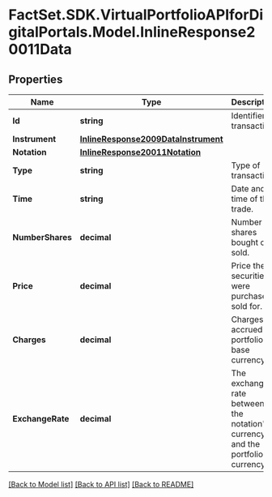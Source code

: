 # FactSet.SDK.VirtualPortfolioAPIforDigitalPortals.Model.InlineResponse20011Data

## Properties

Name | Type | Description | Notes
------------ | ------------- | ------------- | -------------
**Id** | **string** | Identifier of transaction. | [optional] 
**Instrument** | [**InlineResponse2009DataInstrument**](InlineResponse2009DataInstrument.md) |  | [optional] 
**Notation** | [**InlineResponse20011Notation**](InlineResponse20011Notation.md) |  | [optional] 
**Type** | **string** | Type of transaction | [optional] 
**Time** | **string** | Date and time of the trade. | [optional] 
**NumberShares** | **decimal** | Number of shares bought or sold. | [optional] 
**Price** | **decimal** | Price the securities were purchased / sold for. | [optional] 
**Charges** | **decimal** | Charges accrued in portfolio&#39;s base currency. | [optional] 
**ExchangeRate** | **decimal** | The exchange rate between the notation&#39;s currency and the portfolio currency. | [optional] 

[[Back to Model list]](../README.md#documentation-for-models) [[Back to API list]](../README.md#documentation-for-api-endpoints) [[Back to README]](../README.md)

